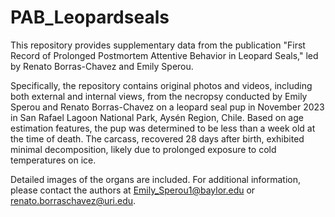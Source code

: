 # PAB_Leopardseals
This repository provides supplementary data from the publication "First Record of Prolonged Postmortem Attentive Behavior in Leopard Seals," led by Renato Borras-Chavez and Emily Sperou.

Specifically, the repository contains original photos and videos, including both external and internal views, from the necropsy conducted by Emily Sperou and Renato Borras-Chavez on a leopard seal pup in November 2023 in San Rafael Lagoon National Park, Aysén Region, Chile. Based on age estimation features, the pup was determined to be less than a week old at the time of death. The carcass, recovered 28 days after birth, exhibited minimal decomposition, likely due to prolonged exposure to cold temperatures on ice.

Detailed images of the organs are included. For additional information, please contact the authors at Emily_Sperou1@baylor.edu or renato.borraschavez@uri.edu.

